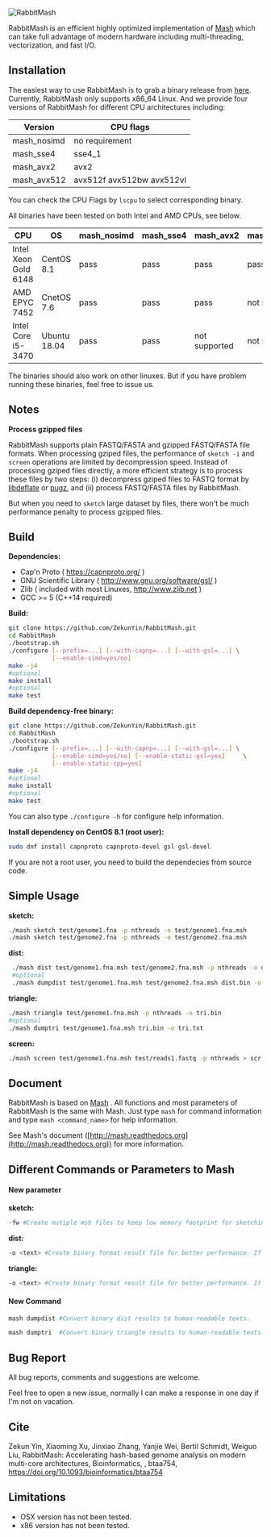 ![RabbitMash](mash.png)



RabbitMash is an efficient highly optimized implementation of [Mash](https://github.com/marbl/Mash) which can take full advantage of modern hardware including multi-threading, vectorization, and fast I/O.



## Installation

The easiest way to use RabbitMash is to grab a binary release from [here](https://github.com/ZekunYin/RabbitMash/releases). Currently, RabbitMash only supports x86_64 Linux. And we provide four versions of RabbitMash for different CPU architectures including:

| Version     | CPU flags                 |
| ----------- | ------------------------- |
| mash_nosimd | no requirement            |
| mash_sse4   | sse4_1                    |
| mash_avx2   | avx2                      |
| mash_avx512 | avx512f avx512bw avx512vl |

You can check the CPU Flags by `lscpu` to select corresponding binary.

All binaries have been tested on both Intel and AMD CPUs, see below.

| CPU                  | OS           | mash_nosimd | mash_sse4 | mash_avx2     | mash_avx512   |
| -------------------- | ------------ | ----------- | --------- | ------------- | ------------- |
| Intel Xeon Gold 6148 | CentOS 8.1   | pass        | pass      | pass          | pass          |
| AMD EPYC 7452        | CnetOS 7.6   | pass        | pass      | pass          | not supported |
| Intel Core i5-3470   | Ubuntu 18.04 | pass        | pass      | not supported | not supported |

The binaries should also work on other linuxes. But if you have problem running these binaries, feel free to issue us.



## Notes

**Process gzipped files**

RabbitMash supports plain FASTQ/FASTA and gzipped FASTQ/FASTA file formats.  When processing gziped files, the performance of `sketch -i` and `screen` operations are limited by decompression speed. Instead of processing gziped files directly, a more efficient strategy is to process these files by two steps: (i) decompress gziped files to FASTQ format by [libdeflate](https://github.com/ebiggers/libdeflate) or [pugz](https://github.com/Piezoid/pugz), and (ii) process FASTQ/FASTA files by RabbitMash. 

But when you need to `sketch` large dataset by files, there won't be much performance penalty to process gzipped files.



## Build

**Dependencies:**

   - Cap'n Proto ( https://capnproto.org/ )
   - GNU Scientific Library ( http://www.gnu.org/software/gsl/ )
   - Zlib ( included with most Linuxes, http://www.zlib.net ) 
   - GCC >= 5 (C++14 required)

**Build:**

```bash
git clone https://github.com/ZekunYin/RabbitMash.git
cd RabbitMash
./bootstrap.sh
./configure [--prefix=...] [--with-capnp=...] [--with-gsl=...] \
            [--enable-simd=yes/no]
make -j4
#optional
make install
#optional
make test
```

**Build dependency-free binary:**

```bash
git clone https://github.com/ZekunYin/RabbitMash.git
cd RabbitMash
./bootstrap.sh
./configure [--prefix=...] [--with-capnp=...] [--with-gsl=...] \
            [--enable-simd=yes/no] [--enable-static-gsl=yes]     \
            [--enable-static-cpp=yes]
make -j4
#optional
make install
#optional
make test
```

You can also type `./configure -h` for configure help information.

**Install dependency on CentOS 8.1 (root user):**

```bash
sudo dnf install capnproto capnproto-devel gsl gsl-devel
```

If you are not a root user, you need to build the dependecies from source code.



## Simple Usage

**sketch:**

```bash
./mash sketch test/genome1.fna -p nthreads -o test/genome1.fna.msh
./mash sketch test/genome2.fna -p nthreads -o test/genome2.fna.msh
```

**dist:**

```bash
 ./mash dist test/genome1.fna.msh test/genome2.fna.msh -p nthreads -o dist.bin
 #optional
 ./mash dumpdist test/genome1.fna.msh test/genome2.fna.msh dist.bin -o dist.txt
```

**triangle:**

```bash
./mash triangle test/genome1.fna.msh -p nthreads -o tri.bin
#optional
./mash dumptri test/genome1.fna.msh tri.bin -o tri.txt
```

**screen:**

```bash
./mash screen test/genome1.fna.msh test/reads1.fastq -p nthreads > scr.out
```



## Document

RabbitMash is based on [Mash](https://github.com/marbl/Mash) . All functions and most parameters of RabbitMash is the same with Mash.  Just type `mash` for command information and type `mash <command_name>` for help information.

See Mash's document  ([http://mash.readthedocs.org](http://mash.readthedocs.org)) for more information.



## Different Commands or Parameters to Mash

#### New parameter 

**sketch:**

```bash
-fw #Create mutiple msh files to keep low memory footprint for sketching massive sequences.
```

**dist:**

```bash
-o <text> #Create binary format result file for better performance. If -o is not specified, text results will be written to stdout.
```

**triangle:**

```bash
-o <text> #Create binary format result file for better performance. If -o is not specified, text results will be written to stdout.
```

#### New Command

```bash
mash dumpdist #Convert binary dist results to human-readable texts.
```

```bash
mash dumptri  #Convert binary triangle results to human-readable texts.
```



## Bug Report

All bug reports, comments and suggestions are welcome.

Feel free to open a new issue, normally I can make a response in one day if I'm not on vacation. 

## Cite

Zekun Yin, Xiaoming Xu, Jinxiao Zhang, Yanjie Wei, Bertil Schmidt, Weiguo Liu, RabbitMash: Accelerating hash-based genome analysis on modern multi-core architectures, Bioinformatics, , btaa754, https://doi.org/10.1093/bioinformatics/btaa754

## Limitations

- OSX version has not been tested.
- x86 version has not been tested.
